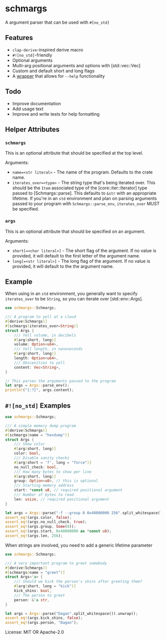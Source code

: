 # schmargs

A argument parser that can be used with `#[no_std]`

## Features

* `clap-derive`-inspired derive macro
* `#![no_std]`-friendly
* Optional arguments
* Multi-arg positional arguments and options with [std::vec::Vec]
* Custom and default short and long flags
* A [wrapper](ArgsWithHelp) that allows for `--help` functionality

## Todo

* Improve documentation
* Add usage text
* Improve and write tests for help formatting

## Helper Attributes

### `schmargs`

This is an optional attribute that should be specified at the top level.

Arguments:

* `name=<str literal>` - The name of the program. Defaults to the crate name.
* `iterates_over=<type>` - The string type that's being iterated over. This should be the `Item`
 associated type of the [core::iter::Iterator] type passed to [Schmargs::parse]. This defaults
 to `&str` with an appropriate lifetime. If you're in an `std` environment and plan on parsing
 arguments passed to your program with `Schmargs::parse_env`, `iterates_over` MUST be specified.

### `args`

This is an optional attribute that should be specified on an argument.

Arguments:

* `short[=<char literal>]` - The short flag of the argument. If no value is provided, it will
 default to the first letter of the argument name.
* `long[=<str literal>]` - The long flag of the argument. If no value is provided, it will
 default to the the argument name.

## Example

When using in an `std` environment, you generally want to specify `iterates_over` to be
`String`, so you can iterate over [std::env::Args].

```rust
use schmargs::Schmargs;

/// A program to yell at a cloud
#[derive(Schmargs)]
#[schmargs(iterates_over=String)]
struct Args {
    /// Yell volume, in decibels
    #[arg(short, long)]
    volume: Option<u64>,
    /// Yell length, in nanoseconds
    #[arg(short, long)]
    length: Option<u64>,
    /// Obscenities to yell
    content: Vec<String>,
}

// This parses the arguments passed to the program
let args = Args::parse_env();
println!("{:?}", args.content);
```

## `#![no_std]` Examples

```rust
use schmargs::Schmargs;

/// A simple memory dump program
#[derive(Schmargs)]
#[schmargs(name = "hexdump")]
struct Args {
    /// Show color
    #[arg(short, long)]
    color: bool,
    /// Disable sanity checks
    #[arg(short = 'f', long = "force")]
    no_null_check: bool,
    /// How many bytes to show per line
    #[arg(short, long)]
    group: Option<u8>, // this is optional
    /// Starting memory address
    start: *const u8, // required positional argument
    /// Number of bytes to read
    len: usize, // required positional argument
}

let args = Args::parse("-f --group 8 0x40000000 256".split_whitespace()).unwrap();
assert_eq!(args.color, false);
assert_eq!(args.no_null_check, true);
assert_eq!(args.group, Some(8));
assert_eq!(args.start, 0x40000000 as *const u8);
assert_eq!(args.len, 256);
```

When strings are involved, you need to add a generic lifetime parameter

```rust
use schmargs::Schmargs;

/// A very important program to greet somebody
#[derive(Schmargs)]
#[schmargs(name = "greet")]
struct Args<'a> {
    /// Should we kick the person's shins after greeting them?
    #[arg(short, long = "kick")]
    kick_shins: bool,
    /// The person to greet
    person: &'a str,
}

let args = Args::parse("Dagan".split_whitespace()).unwrap();
assert_eq!(args.kick_shins, false);
assert_eq!(args.person, "Dagan");
```

License: MIT OR Apache-2.0
